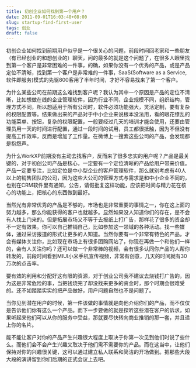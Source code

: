 ```yaml
---
title: 初创企业如何找到第一个用户？
date: 2011-09-01T16:03:48+08:00
slug: startup-find-first-user
tags: 创业
draft: false
---
```


初创企业如何找到前期用户似乎是一个很关心的问题，前段时间回老家和一些朋友（有已经创业的和想创业的）聊天，问的最多的就是这个问题了，在很多人眼里找到第一个客户是非常困难的一件事，的确，如果你没有一个优秀的产品，或是产品定位不清晰，找到第一个客户是非常难的一件事，SaaS(Software as a Service,软件即服务)模式的先驱800客用了半年时间，才好不容易找来了第一个客户。
<!--more-->
为什么某些公司在前期这么难找到客户呢？我认为其中一个原因是产品的定位不清晰，比如想做在线的企业管理软件，因为行业不同，企业规模不同，组织结构，管理方式不同，所以想适用于所有公司时，软件必须功能强大，灵活定制，要有复杂的权限配置等。结果做出来的产品对于中小企业来说根本没法用，看的眼花缭乱的功能菜单、按钮，复杂的权限配置，一般要经过几天的培训才能会使用，还要由管理员用一天的时间进行配置，通过一段时间的试用，员工都很抵触，因为不但没有提高工作效率，反而是增加了工作量。在微博上一搜索这些公司的产品，会发现都是抱怨声。

为什么WorkXP前期没有主动去找客户，反而来了很多忠实的用户呢？产品是最关键的，对于初创公司产品是核心，一定要有一个定位清晰的产品给用户带来价值。产品一定要专注，比如定位是中小型企业的客户管理软件，那么就别考虑有40人以上的销售团队的公司，因为这些大公司的管理方式与需求是和中小企业不同的，也别在CRM软件里有通知，公告，请假批复这样功能，应该把时间与精力花在核心的功能上，把核心的东西做到最好。

当然光有非常优秀的产品是不够的，市场也是非常重要的事情之一，你在这上面的努力越多，那么你能获得的客户也就越多。显然如果没人知道你们的存在，是不会有人找上门来的。但是拓展市场又不等于去报纸上打广告，那样花了很多的资金却不一定有效果。你可以自己推销自己，比如参加这一领域的各种活动。找一些媒体，通过采访报道的形式让更多的人知道。当然你要有一个非常有特色的产品，才会有媒体关注你，比如现在市场上有很多团购网站了，你现在再做一个和他们一样的，会有人关注你吗？还可以做一个非常棒的视频，会有很多认同你产品的人帮你转发的，前段时间看到MIUI小米手机宣传视频，非常有创意，几天的时间就有30万次的点击率。

要有效的利用和分配好这有限的资源，对于创业公司我不建议去烧钱打广告的，因为这是非常危险的事，当把钱烧完了却没找来更多的资金时，那个时期会很难受的。还不如踏踏实实的把产品做好，用户问题自然也不是问题了。

当你见到潜在用户的时候，第一件该做的事情就是向他介绍你们的产品，而不仅仅是告诉他们你有这么一个产品。而下一步要做的就是探听这些潜在客户的诉求，如果听起来他们可以从你的服务中受益，那就要尽快转向商业推销的那一套，并且递上你的名片。

能不能让客户对你的产品产生兴趣很大程度上取决于你第一次见到他们时说了些什么。而他们会不会产生兴趣又取决于他们需不需要你的产品。而在这当中，让他们保持对你的兴趣很关键，这可以通过建立私人联系和简洁的开场做到。把那些大段大段的演讲留到你们后期的正式会议上去吧。
